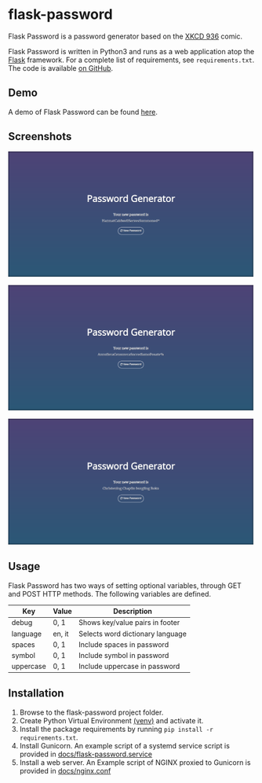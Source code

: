 # flask-password

Flask Password is a password generator based on the [XKCD 936](https://xkcd.com/936/) comic.

Flask Password is written in Python3 and runs as a web application atop the [Flask](https://palletsprojects.com/p/flask/) framework. For a
complete list of requirements, see `requirements.txt`. The code is available [on GitHub](https://github.com/synackray/flask-password).

## Demo
A demo of Flask Password can be found [here](https://www.icarustech.com/flask-password/).

## Screenshots

![Screenshot of English default settings](docs/media/default_en.png "English Defaults")

![Screenshot of Italian default settings](docs/media/default_it.png "Italian Defaults")

![Screenshot of English with spaces](docs/media/spaces_en.png "English Spaces")

## Usage
Flask Password has two ways of setting optional variables, through GET and POST HTTP methods. The following variables are defined.

| Key       | Value  | Description                      |
|-----------|--------|----------------------------------|
| debug     | 0, 1   | Shows key/value pairs in footer  |
| language  | en, it | Selects word dictionary language |
| spaces    | 0, 1   | Include spaces in password       |
| symbol    | 0, 1   | Include symbol in password       |
| uppercase | 0, 1   | Include uppercase in password    |

## Installation

1. Browse to the flask-password project folder.
2. Create Python Virtual Environment [(venv)](https://docs.python.org/3/library/venv.html) and activate it.
3. Install the package requirements by running `pip install -r requirements.txt`.
4. Install Gunicorn. An example script of a systemd service script is provided in [docs/flask-password.service](docs/flask-password.service)
5. Install a web server. An Example script of NGINX proxied to Gunicorn is provided in [docs/nginx.conf](docs/nginx.conf)
